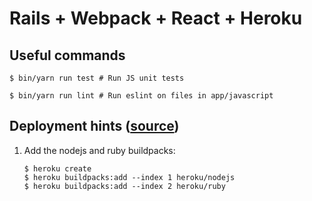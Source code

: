 # Rails + Webpack + React + Heroku

## Useful commands

```
$ bin/yarn run test # Run JS unit tests

$ bin/yarn run lint # Run eslint on files in app/javascript
```

## Deployment hints ([source](https://medium.com/@hpux/rails-5-1-loves-javascript-a1d84d5318b))

1. Add the nodejs and ruby buildpacks:

    ```
    $ heroku create 
    $ heroku buildpacks:add --index 1 heroku/nodejs
    $ heroku buildpacks:add --index 2 heroku/ruby
    ```
